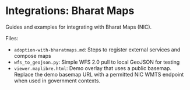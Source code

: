 # Integrations: Bharat Maps

Guides and examples for integrating with Bharat Maps (NIC).

Files:
- `adoption-with-bharatmaps.md`: Steps to register external services and compose maps
- `wfs_to_geojson.py`: Simple WFS 2.0 pull to local GeoJSON for testing
- `viewer.maplibre.html`: Demo overlay that uses a public basemap.
  Replace the demo basemap URL with a permitted NIC WMTS endpoint when used in government contexts.
